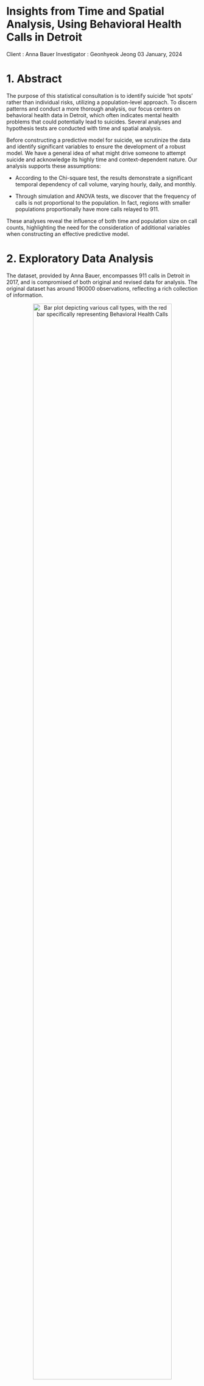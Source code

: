 Insights from Time and Spatial Analysis, Using Behavioral Health Calls in Detroit
================
Client : Anna Bauer 
Investigator : Geonhyeok Jeong
03 January, 2024

# 1. Abstract

The purpose of this statistical consultation is to identify suicide ‘hot
spots’ rather than individual risks, utilizing a population-level
approach. To discern patterns and conduct a more thorough analysis, our
focus centers on behavioral health data in Detroit, which often
indicates mental health problems that could potentially lead to
suicides. Several analyses and hypothesis tests are conducted with time
and spatial analysis.

Before constructing a predictive model for suicide, we scrutinize the
data and identify significant variables to ensure the development of a
robust model. We have a general idea of what might drive someone to
attempt suicide and acknowledge its highly time and context-dependent
nature. Our analysis supports these assumptions:

- According to the Chi-square test, the results demonstrate a
  significant temporal dependency of call volume, varying hourly, daily,
  and monthly.

- Through simulation and ANOVA tests, we discover that the frequency of
  calls is not proportional to the population. In fact, regions with
  smaller populations proportionally have more calls relayed to 911.

These analyses reveal the influence of both time and population size on
call counts, highlighting the need for the consideration of additional
variables when constructing an effective predictive model.

# 2. Exploratory Data Analysis

The dataset, provided by Anna Bauer, encompasses 911 calls in Detroit in
2017, and is compromised of both original and revised data for analysis.
The original dataset has around 190000 observations, reflecting a rich
collection of information.

<div class="figure" style="text-align: center">

<img src="images/call_type.png" alt="Bar plot depicting various call types, with the red bar specifically representing Behavioral Health Calls" width="85%" />
<p class="caption">
Bar plot depicting various call types, with the red bar specifically
representing Behavioral Health Calls
</p>

</div>

Figure 1 illustrates the diversity of call types present in the dataset.
Our primary focus is on ‘Behavioral Health’ calls, which often indicate
mental health problems that could potentially lead to suicides. After
filtering for ‘Behavioral Health’ calls, we narrowed down our dataset to
approximately 50,000 observations. This focused subset enables a more
targeted analysis of mental health-related emergency calls. We examined
the data from a spatial perspective, identifying 218 unique locations
associated with Behavioral Health calls. Unfortunately, three locations
lack population information, compelling us to exclude them from further
analysis, as they represent only 200 observations out of the total
50,000.

# 3. Methodology

## 3.1 Time Analysis

### 3.1.1 Distribution of ‘Behavioral Health’ Calls Over Time

Our initial focus is to examine the distribution of calls over time,
exploring potential differences in call counts based on hours, days, and
months. For this analysis, we generate a bar plot illustrating the
counts of calls, accompanied by a 95% confidence interval for each bar.

<div class="figure">

<img src="2023_stat_consulting_files/figure-gfm/setup-1.png" alt="Bar Plot of the number of calls for each of e Month, Day, and Hour" width="50%" /><img src="2023_stat_consulting_files/figure-gfm/setup-2.png" alt="Bar Plot of the number of calls for each of e Month, Day, and Hour" width="50%" /><img src="2023_stat_consulting_files/figure-gfm/setup-3.png" alt="Bar Plot of the number of calls for each of e Month, Day, and Hour" width="50%" />
<p class="caption">
Bar Plot of the number of calls for each of e Month, Day, and Hour
</p>

</div>

Based on Figure 2, variations in call counts between different times are
noticeable. Monthly and hourly bar plots reveal significant differences,
as indicated by non-overlapping confidence intervals between time
periods. However, the day bar plot does not exhibit this distinction
clearly, except for Monday and Friday, where non-overlapping intervals
are observed. To rigorously assess these differences, we conduct a
Chi-square hypothesis test. This test assumes that all groups should
have a similar number of calls if there is no influence from times. The
‘p-value’ helps us determine if there is a real difference between
groups of data. If the p-value is less than 0.05, it indicates a strong
likelihood that time influences the number of calls.

<table class="table" style="margin-left: auto; margin-right: auto;">
<caption>
Chi-Square result
</caption>
<thead>
<tr>
<th style="text-align:left;">
</th>
<th style="text-align:left;">
X-squared
</th>
<th style="text-align:left;">
df
</th>
<th style="text-align:left;">
p-value
</th>
</tr>
</thead>
<tbody>
<tr>
<td style="text-align:left;">
Months
</td>
<td style="text-align:left;">
348.52
</td>
<td style="text-align:left;">
11
</td>
<td style="text-align:left;">
\< 2.2e-16
</td>
</tr>
<tr>
<td style="text-align:left;">
Days
</td>
<td style="text-align:left;">
31.597
</td>
<td style="text-align:left;">
6
</td>
<td style="text-align:left;">
1.95e-05
</td>
</tr>
<tr>
<td style="text-align:left;">
Hours
</td>
<td style="text-align:left;">
4800
</td>
<td style="text-align:left;">
23
</td>
<td style="text-align:left;">
\< 2.2e-16
</td>
</tr>
</tbody>
</table>

While the distinction in the plot for days may not be visually apparent
due to the large number of observations, Table 1 reveals that all
p-values associated with the time variables (hour, day, and month) are
much less than the threshold of 0.05. This suggests that time is a
statistically significant factor in predicting the number of calls.

Additionally, it’s worth noting that, although the p-value for days is
less than 0.05, when compared to the other p-values, it is relatively
larger. Consequently, the apparent difference may not be visually
evident in the bar plot. The results of our hypothesis tests underscore
the importance of including time variables—hour, day, and month—in
building a predictive model for future analyses.

## 4.2 Spatial Analysis

### 4.2.1 Distribution of ‘Behavioral Health’ Calls Over Population Density

Secondly, through spatial analysis, our goal is to uncover patterns,
trends, and relationships between location and call density that might
not be apparent. This analysis contributes to understanding the
geographical aspects of ‘Behavioral Health’ calls, providing a
comprehensive view beyond temporal considerations.

To gain a general overview, several heat maps are generated based on
calls, proportion of total calls, population, and relative calls
(calls/population).

<div class="figure" style="text-align: center">

<img src="images/Counts_hit_map.png" alt="Heat map illustrating the relationships among Call Counts, log(Propportaion Total), Population, and log(Relative calls), progressing diagonally from the upper left to the lower right" width="43%" height="35%" /><img src="images/Prop_Total_hit_map.png" alt="Heat map illustrating the relationships among Call Counts, log(Propportaion Total), Population, and log(Relative calls), progressing diagonally from the upper left to the lower right" width="43%" height="35%" /><img src="images/Population_hit_map.png" alt="Heat map illustrating the relationships among Call Counts, log(Propportaion Total), Population, and log(Relative calls), progressing diagonally from the upper left to the lower right" width="43%" height="35%" /><img src="images/Relative_counts_hit_map.png" alt="Heat map illustrating the relationships among Call Counts, log(Propportaion Total), Population, and log(Relative calls), progressing diagonally from the upper left to the lower right" width="43%" height="35%" />
<p class="caption">
Heat map illustrating the relationships among Call Counts,
log(Propportaion Total), Population, and log(Relative calls),
progressing diagonally from the upper left to the lower right
</p>

</div>

We generate four plots: Call Counts, log(Prop_Total), Population, and
log(Relative Calls). The intensity of red indicates higher frequencies
compared to other regions. The decision to express Proportion of Calls
with Total Calls and Relative Calls in logarithmic scale is due to their
small values, making differences challenging to discern with original
data. Upon constructing the plots, these features become evident.

A quick look at the Call Counts heatmap suggests increased activity in
the central area of Detroit. However, without considering population
density, this observation may be misleading, as areas with higher
populations naturally tend to have more calls. To address this, the
Population and Relative Calls heatmaps offer a clearer perspective.
These plots unveil that the central area’s population is not
particularly high, and the Relative Calls heatmap emphasizes regions
with proportionally more calls.

To rigorously assess the proportionality of Call Counts to the
population, we utilize the Kolmogorov-Smirnov (KS) test with simulation.
Assuming that Call Counts are proportional to the population, we
generate 50,000 sample data points with a distribution based on the
probability of Prop_Pop (population divided by the total population).
The goal is to compare the empirical cumulative distribution functions
(ECDFs) of the simulated data with the actual Relative Calls. By
visualizing the ECDF plots, we can evaluate the similarity in the
distribution of the data. If the plots align, we can reasonably infer
that the number of calls is proportional to the population, and the
Kolmogorov-Smirnov test should not reject this assumption.

<div class="figure" style="text-align: center">

<img src="images/ecdf.png" alt="Empirical Cumulative Distribution Functions: The red line represents simulated data, while the black line represents actual data." width="85%" />
<p class="caption">
Empirical Cumulative Distribution Functions: The red line represents
simulated data, while the black line represents actual data.
</p>

</div>

Upon examining Figure 4, it becomes apparent that the red line
representing the ECDF of simulated data differs from the black line
depicting the ECDF of actual data. This discrepancy is further supported
by the results of the Kolmogorov-Smirnov test.

<table class="table" style="margin-left: auto; margin-right: auto;">
<caption>
KS test result
</caption>
<thead>
<tr>
<th style="text-align:left;">
D
</th>
<th style="text-align:left;">
p-value
</th>
</tr>
</thead>
<tbody>
<tr>
<td style="text-align:left;">
0.082585
</td>
<td style="text-align:left;">
\< 2.2e-16
</td>
</tr>
</tbody>
</table>

As depicted in Table 2, the test results reveal significant differences
between the ECDFs, where D represents the value of the statistics and
the p-value is less than the threshold of 0.05. This suggests that Call
counts in each region are not proportional to the population.

However, according to the 2017 CDC report[^1], individuals in urban
areas are less likely to commit suicide than those in rural areas. This
report implies that population density might inversely affect suicide
rates.

<div class="figure" style="text-align: center">

<img src="images/Anova_3.png" alt="Detroit map divided into three regions based on population: low population group, middle, and high" width="85%" />
<p class="caption">
Detroit map divided into three regions based on population: low
population group, middle, and high
</p>

</div>

To explore this potential relationship, we conduct an Analysis of
Variance (ANOVA) test. Initially, we categorize regions into three
groups based on population: low_population, middle_population, and
high_population, as illustrated in Figure 5. The figure depicts a random
distribution of population across these groups. The ANOVA test, designed
to assess average differences of relative calls between multiple groups,
is then employed for a more in-depth analysis of the relationship.

<table class="table" style="margin-left: auto; margin-right: auto;">
<caption>
ANOVA test result for 3 groups
</caption>
<thead>
<tr>
<th style="text-align:left;">
</th>
<th style="text-align:left;">
Df
</th>
<th style="text-align:left;">
Sum Sq
</th>
<th style="text-align:left;">
Mean Sq
</th>
<th style="text-align:left;">
F value
</th>
<th style="text-align:left;">
Pr(\>F))
</th>
</tr>
</thead>
<tbody>
<tr>
<td style="text-align:left;">
Group
</td>
<td style="text-align:left;">
2
</td>
<td style="text-align:left;">
10.34
</td>
<td style="text-align:left;">
5.171
</td>
<td style="text-align:left;">
19.94
</td>
<td style="text-align:left;">
1.16e-08
</td>
</tr>
<tr>
<td style="text-align:left;">
Residuals
</td>
<td style="text-align:left;">
212
</td>
<td style="text-align:left;">
54.98
</td>
<td style="text-align:left;">
0.259
</td>
<td style="text-align:left;">

- </td>
  <td style="text-align:left;">

  - </td>
    </tr>
    </tbody>
    </table>

<table class="table" style="margin-left: auto; margin-right: auto;">
<caption>
Relative counts of each groups
</caption>
<thead>
<tr>
<th style="text-align:left;">
Group
</th>
<th style="text-align:left;">
Population
</th>
<th style="text-align:left;">
Relative Counts
</th>
</tr>
</thead>
<tbody>
<tr>
<td style="text-align:left;">
1
</td>
<td style="text-align:left;">
Low
</td>
<td style="text-align:left;">
0.12756975
</td>
</tr>
<tr>
<td style="text-align:left;">
2
</td>
<td style="text-align:left;">
Middle
</td>
<td style="text-align:left;">
0.09926116
</td>
</tr>
<tr>
<td style="text-align:left;">
3
</td>
<td style="text-align:left;">
High
</td>
<td style="text-align:left;">
0.07452479
</td>
</tr>
</tbody>
</table>

In the analysis presented in Table 3, the result of the ANOVA test
indicates a statistically significant difference between the groups,
with a p-value much less than 0.05. The F-value represents the
statistics used to obtain the p-value. Other columns, such as DF (Degree
of Freedom), Sum sq (Sum of Squares), and Mean sq (Mean of Squares), are
explained in detail in this link.[^2]

Focusing on Table 4, we observe that Group 1, representing areas with
low population density, exhibits a higher relative calls rate compared
to the other groups. To enhance the robustness of our findings, we
conduct an additional ANOVA test, expanding the scope to six groups. We
choose six as we determine that the number of groups would be large
enough to highlight the distinctive features of each group.

<table class="table" style="margin-left: auto; margin-right: auto;">
<caption>
ANOVA test result for 6 groups
</caption>
<thead>
<tr>
<th style="text-align:left;">
</th>
<th style="text-align:left;">
Df
</th>
<th style="text-align:left;">
Sum Sq
</th>
<th style="text-align:left;">
Mean Sq
</th>
<th style="text-align:left;">
F value
</th>
<th style="text-align:left;">
Pr(\>F))
</th>
</tr>
</thead>
<tbody>
<tr>
<td style="text-align:left;">
Group
</td>
<td style="text-align:left;">
5
</td>
<td style="text-align:left;">
13.32
</td>
<td style="text-align:left;">
2.6643
</td>
<td style="text-align:left;">
10.71
</td>
<td style="text-align:left;">
3.55e-09
</td>
</tr>
<tr>
<td style="text-align:left;">
Residuals
</td>
<td style="text-align:left;">
209
</td>
<td style="text-align:left;">
52
</td>
<td style="text-align:left;">
0.2488
</td>
<td style="text-align:left;">

- </td>
  <td style="text-align:left;">

  - </td>
    </tr>
    </tbody>
    </table>

<table class="table" style="margin-left: auto; margin-right: auto;">
<caption>
Relative counts of each groups
</caption>
<thead>
<tr>
<th style="text-align:left;">
Group
</th>
<th style="text-align:left;">
Population
</th>
<th style="text-align:left;">
Relative Counts
</th>
</tr>
</thead>
<tbody>
<tr>
<td style="text-align:left;">
1
</td>
<td style="text-align:left;">
Lowest
</td>
<td style="text-align:left;">
0.15646221
</td>
</tr>
<tr>
<td style="text-align:left;">
2
</td>
<td style="text-align:left;">
Low
</td>
<td style="text-align:left;">
0.10516675
</td>
</tr>
<tr>
<td style="text-align:left;">
3
</td>
<td style="text-align:left;">
Lower_Middle
</td>
<td style="text-align:left;">
0.10267224
</td>
</tr>
<tr>
<td style="text-align:left;">
4
</td>
<td style="text-align:left;">
Upper_Middle
</td>
<td style="text-align:left;">
0.09613883
</td>
</tr>
<tr>
<td style="text-align:left;">
5
</td>
<td style="text-align:left;">
High
</td>
<td style="text-align:left;">
0.07696163
</td>
</tr>
<tr>
<td style="text-align:left;">
6
</td>
<td style="text-align:left;">
Highest
</td>
<td style="text-align:left;">
0.07247128
</td>
</tr>
</tbody>
</table>

The analysis with six groups reveals clearer distinctions, as the
hypothesis is more strongly rejected, with a p-value significantly lower
than that of the three-group analysis. Additionally, the differences in
relative counts become more pronounced than in the previous analysis.
This suggests a significant influence of population density on the
number of counts, indicating an inverse proportionality.

### 4.2.2 Distribution of ‘Behavioral Health’ Calls Over Location

Our attempt to examine the relationship between emergency calls and
geographic locations encountered challenges. The data collection method,
organized based on regions, did not reveal any discernible patterns or
informative insights. One statistical analysis method, the Ripley K
function, which is used to identify sparsity or clustering, was applied,
but the data does not show clear sparsity or clustering. Further
exploration and consideration of the spatial aspects of the data would
be needed.

[^1]: <https://www.cdc.gov/suicide/facts/disparities-in-suicide.html#>:~:

[^2]: <https://www.analyticsvidhya.com/blog/2018/01/anova-analysis-of-variance/#>:~:
